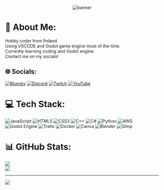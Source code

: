 <p align="center">
  <img src="(banner.png)" alt="banner" />
</p>


# 💫 About Me:
Hobby coder from finland.<br>Using VSCODE and Godot game engine most of the time.<br>Currently learning coding and Godot engine.<br>Contact me on my socials!


## 🌐 Socials:
[![Bluesky](https://img.shields.io/badge/bluesky-0285FF?style=for-the-badge&logo=bluesky&logoColor=%23FFFFFF)]([[https://bsky.app/profile/julle98.bsky.social]]‬) [![Discord](https://img.shields.io/badge/Discord-%237289DA.svg?logo=discord&logoColor=white)](https://discord.com/users/600623884198215681) [![Twitch](https://img.shields.io/badge/Twitch-%239146FF.svg?logo=Twitch&logoColor=white)](https://twitch.tv/julle98) [![YouTube](https://img.shields.io/badge/YouTube-%23FF0000.svg?logo=YouTube&logoColor=white)](https://youtube.com/@Julle98) 

# 💻 Tech Stack:
![JavaScript](https://img.shields.io/badge/javascript-%23323330.svg?style=flat&logo=javascript&logoColor=%23F7DF1E) ![HTML5](https://img.shields.io/badge/html5-%23E34F26.svg?style=flat&logo=html5&logoColor=white) ![CSS3](https://img.shields.io/badge/css3-%231572B6.svg?style=flat&logo=css3&logoColor=white) ![C++](https://img.shields.io/badge/c++-%2300599C.svg?style=flat&logo=c%2B%2B&logoColor=white) ![C#](https://img.shields.io/badge/c%23-%23239120.svg?style=flat&logo=csharp&logoColor=white) ![Python](https://img.shields.io/badge/python-3670A0?style=flat&logo=python&logoColor=ffdd54) ![AWS](https://img.shields.io/badge/AWS-%23FF9900.svg?style=flat&logo=amazon-aws&logoColor=white) ![Godot Engine](https://img.shields.io/badge/GODOT-%23FFFFFF.svg?style=flat&logo=godot-engine) ![Trello](https://img.shields.io/badge/Trello-%23026AA7.svg?style=flat&logo=Trello&logoColor=white) ![Docker](https://img.shields.io/badge/docker-%230db7ed.svg?style=flat&logo=docker&logoColor=white) ![Canva](https://img.shields.io/badge/Canva-%2300C4CC.svg?style=flat&logo=Canva&logoColor=white) ![Blender](https://img.shields.io/badge/blender-%23F5792A.svg?style=flat&logo=blender&logoColor=white) ![Gimp](https://img.shields.io/badge/Gimp-657D8B?style=flat&logo=gimp&logoColor=FFFFFF)
# 📊 GitHub Stats:
![](https://nirzak-streak-stats.vercel.app/?user=Julle98&theme=dark&hide_border=false)<br/>
![](https://github-readme-stats.vercel.app/api/top-langs/?username=Julle98&theme=dark&hide_border=false&include_all_commits=false&count_private=false&layout=compact)

---
[![](https://visitcount.itsvg.in/api?id=Julle98&icon=0&color=0)](https://visitcount.itsvg.in)
